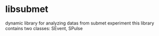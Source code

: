 # libsubmet
dynamic library for analyzing datas from submet experiment
this library contains two classes: SEvent, SPulse



